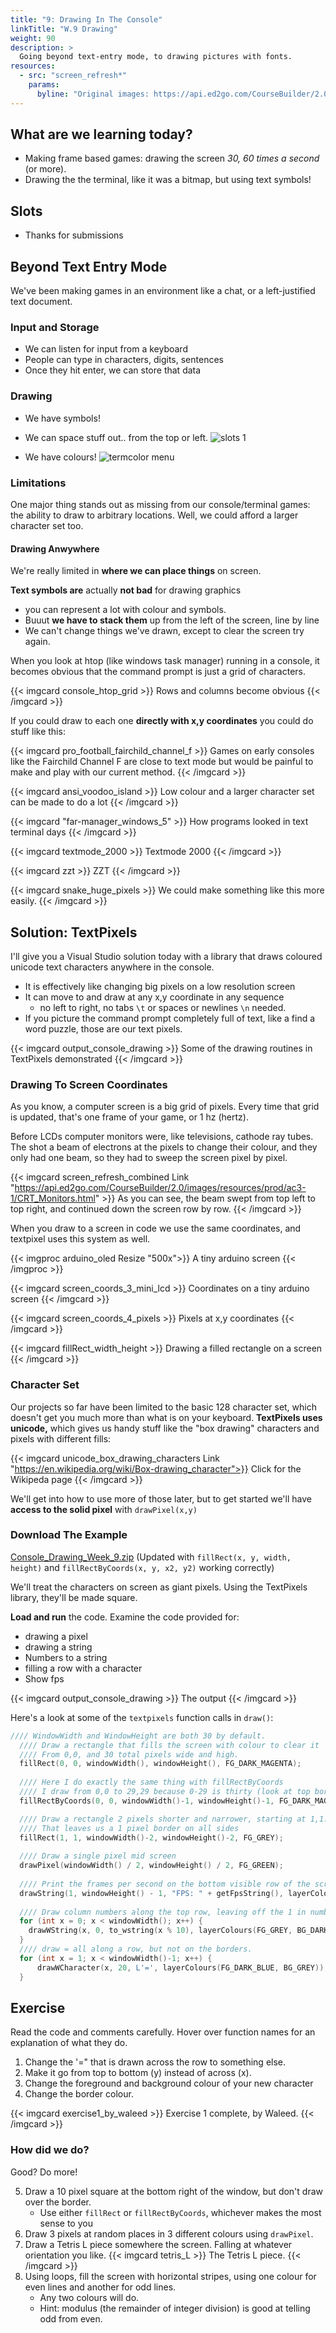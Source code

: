 ```yaml
---
title: "9: Drawing In The Console"
linkTitle: "W.9 Drawing"
weight: 90
description: >
  Going beyond text-entry mode, to drawing pictures with fonts.
resources:
  - src: "screen_refresh*"
    params:
      byline: "Original images: https://api.ed2go.com/CourseBuilder/2.0/images/resources/prod/ac3-1/CRT_Monitors.html"
---
```


## What are we learning today?

* Making frame based games: drawing the screen _30, 60 times a second_ (or more).
* Drawing the the terminal, like it was a bitmap, but using text symbols!

## Slots
* Thanks for submissions
<!-- 
* Check Blackboard. Some people submitted the wrong files and I've messaged you about resubmitting. Each day costs marks so act now.
* I haven't looked at the code yet, just that the file structure looked right.
-->

## Beyond Text Entry Mode

We've been making games in an environment like a chat, or a left-justified text document. 

### Input and Storage

* We can listen for input from a keyboard
* People can type in characters, digits, sentences
* Once they hit enter, we can store that data

### Drawing 

* We have symbols!
* We can space stuff out.. from the top or left.
![slots 1](output_slots_skeleton_1.png)

* We have colours!
![termcolor menu](output_termcolor_menu.jpg)

### Limitations

One major thing stands out as missing from our console/terminal games: the ability to draw to arbitrary locations. Well, we could afford a larger character set too.

#### Drawing Anwywhere

We're really limited in **where we can place things** on screen. 

**Text symbols are** actually **not bad** for drawing graphics
- you can represent a lot with colour and symbols. 
- Buuut **we have to stack them** up from the left of the screen, line by line
- We can't change things we've drawn, except to clear the screen try again.

When you look at htop (like windows task manager) running in a console, it becomes obvious that the command prompt is just a grid of characters.

{{< imgcard console_htop_grid >}}
Rows and columns become obvious
{{< /imgcard >}}

If you could draw to each one **directly with x,y coordinates** you could do stuff like this:

{{< imgcard pro_football_fairchild_channel_f >}}
Games on early consoles like the Fairchild Channel F are close to text mode but would be painful to make and play with our current method.
{{< /imgcard >}}

{{< imgcard ansi_voodoo_island >}}
Low colour and a larger character set can be made to do a lot
{{< /imgcard >}}

{{< imgcard "far-manager_windows_5" >}}
How programs looked in text terminal days
{{< /imgcard >}}

{{< imgcard textmode_2000 >}}
Textmode 2000
{{< /imgcard >}}

{{< imgcard zzt >}}
ZZT
{{< /imgcard >}}

{{< imgcard snake_huge_pixels >}}
We could make something like this more easily.
{{< /imgcard >}}

## Solution: TextPixels

I'll give you a Visual Studio solution today with a library that draws coloured unicode text characters anywhere in the console. 

* It is effectively like changing big pixels on a low resolution screen
* It can move to and draw at any x,y coordinate in any sequence
    * no left to right, no tabs `\t` or spaces or newlines `\n` needed.
* If you picture the command prompt completely full of text, like a find a word puzzle, those are our text pixels.

{{< imgcard output_console_drawing >}}
Some of the drawing routines in TextPixels demonstrated
{{< /imgcard >}}

### Drawing To Screen Coordinates

As you know, a computer screen is a big grid of pixels. Every time that grid is updated, that's one frame of your game, or 1 hz (hertz).

Before LCDs computer monitors were, like televisions, cathode ray tubes. The shot a beam of electrons at the pixels to change their colour, and they only had one beam, so they had to sweep the screen pixel by pixel.

{{< imgcard screen_refresh_combined Link "https://api.ed2go.com/CourseBuilder/2.0/images/resources/prod/ac3-1/CRT_Monitors.html" >}}
As you can see, the beam swept from top left to top right, and continued down the screen row by row.
{{< /imgcard >}}

When you draw to a screen in code we use the same coordinates, and textpixel uses this system as well.

{{< imgproc arduino_oled Resize "500x">}}
A tiny arduino screen
{{< /imgproc >}}

{{< imgcard screen_coords_3_mini_lcd >}}
Coordinates on a tiny arduino screen
{{< /imgcard >}}

{{< imgcard screen_coords_4_pixels >}}
Pixels at x,y coordinates
{{< /imgcard >}}

{{< imgcard fillRect_width_height >}}
Drawing a filled rectangle on a screen
{{< /imgcard >}}

### Character Set

Our projects so far have been limited to the basic 128 character set, which doesn't get you much more than what is on your keyboard. **TextPixels uses unicode,** which gives us handy stuff like the "box drawing" characters and pixels with different fills:

{{< imgcard unicode_box_drawing_characters Link "https://en.wikipedia.org/wiki/Box-drawing_character">}}
Click for the Wikipeda page
{{< /imgcard >}}

We'll get into how to use more of those later, but to get started we'll have **access to the solid pixel** with `drawPixel(x,y)`

### Download The Example

[Console_Drawing_Week_9.zip](Console_Drawing_Week_9.zip) (Updated with `fillRect(x, y, width, height)` and `fillRectByCoords(x, y, x2, y2)` working correctly)

We'll treat the characters on screen as giant pixels. Using the TextPixels library, they'll be made square.

**Load and run** the code. Examine the code provided for:

 * drawing a pixel
 * drawing a string
 * Numbers to a string
 * filling a row with a character
 * Show fps

{{< imgcard output_console_drawing >}}
The output
{{< /imgcard >}}

Here's a look at some of the `textpixels` function calls in `draw()`:

```cpp
//// WindowWidth and WindowHeight are both 30 by default.
  //// Draw a rectangle that fills the screen with colour to clear it
  //// From 0,0, and 30 total pixels wide and high.
  fillRect(0, 0, windowWidth(), windowHeight(), FG_DARK_MAGENTA);
  
  //// Here I do exactly the same thing with fillRectByCoords
  //// I draw from 0,0 to 29,29 because 0-29 is thirty (look at top border)
  fillRectByCoords(0, 0, windowWidth()-1, windowHeight()-1, FG_DARK_MAGENTA);

  //// Draw a rectangle 2 pixels shorter and narrower, starting at 1,1.
  //// That leaves us a 1 pixel border on all sides
  fillRect(1, 1, windowWidth()-2, windowHeight()-2, FG_GREY);
  
  //// Draw a single pixel mid screen
  drawPixel(windowWidth() / 2, windowHeight() / 2, FG_GREEN);
  
  //// Print the frames per second on the bottom visible row of the screen.
  drawString(1, windowHeight() - 1, "FPS: " + getFpsString(), layerColours(FG_GREY, BG_DARK_MAGENTA));
  
  //// Draw column numbers along the top row, leaving off the 1 in numbers > 9
  for (int x = 0; x < windowWidth(); x++) {
    drawWString(x, 0, to_wstring(x % 10), layerColours(FG_GREY, BG_DARK_MAGENTA));
  }
  //// draw = all along a row, but not on the borders.
  for (int x = 1; x < windowWidth()-1; x++) {
      drawWCharacter(x, 20, L'=', layerColours(FG_DARK_BLUE, BG_GREY));
  }

```

## Exercise

Read the code and comments carefully. Hover over function names for an explanation of what they do.

1. Change the '=" that is drawn across the row to something else.
2. Make it go from top to bottom (y) instead of across (x).
3. Change the foreground and background colour of your new character
4. Change the border colour.

{{< imgcard exercise1_by_waleed >}}
Exercise 1 complete, by Waleed.
{{< /imgcard >}}

### How did we do?

Good? Do more!

5. Draw a 10 pixel square at the bottom right of the window, but don't draw over the border.
   - Use either `fillRect` or `fillRectByCoords`, whichever makes the most sense to you
6. Draw 3 pixels at random places in 3 different colours using `drawPixel`.
7. Draw a Tetris L piece somewhere the screen. Falling at whatever orientation you like. 
{{< imgcard tetris_L >}}
The Tetris L piece.
{{< /imgcard >}}
8. Using loops, fill the screen with horizontal stripes, using one colour for even lines and another for odd lines. 
    * Any two colours will do.
    * Hint: modulus (the remainder of integer division) is good at telling odd from even.


<!--
## New Game Loop

We've been waiting for input and reacting. Most modern games don't work that way.

### FPS

30, 60, 144 frames per second? How long is your output on screen before it's redrawn again? There are **1000 milliseconds in a second**. 1000 / fps gives us the **time on screen**.

| FPS                        | Time (ms) per frame               |
|--------                    |-----------------------------------|
| **30** (console)           | 1000/30  = **33.3ms**             | 
| **60** (most monitors)     | 1000/60  = **16.6ms**             | 
| **144** (gaming monitor)   | 1000/144 = **6.9ms**              | 

### Our Old Game Loop

Here's the game loop we know so far, in pseudocode:

```
while (player hasn't quit)
  Display a prompt (output), asking player for input
  Wait for input.......
  process input.
  Display results of processing
end while

show quit message
```

### Animated Game Loop

We can't just leave output on the screen for as long as the player takes to react. Things have to move! At 60fps!

A new game loop:

```
while (player hasn't quit)
  check for input
  update state of all things in game
  draw graphics to screen
end while
```

### Pixels

A grid. 

Starts top left, ends bottom right. Need a graphic.

5 cells by 5 cells:

0 1 2 3 4  
1 1 2 3 4  
2 2 2 3 4  
3 3 3 3 4  
4 4 4 4 4  

Notice something very important: it starts at 0! Drawing last cell of screen is 4,4.
-->